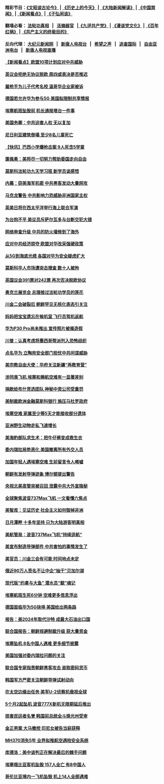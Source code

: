 #### 精彩节目：[《文昭谈古论今》](http://134.209.198.168/wenzhao) | [《历史上的今天》](http://134.209.198.168/today-in-history) | [《大陆新闻解读》](http://134.209.198.168/ntdtv-comedy) | [《中国禁闻》](http://134.209.198.168/ntdtv-news) | [《新闻看点》](http://134.209.198.168/news-insight) | [《子弘闲谈》](http://134.209.198.168/zihongxiantan/) 

 #### 翻墙必看： [法轮功真相](http://134.209.198.168:10000/videos/truth.html) &nbsp;&nbsp;|&nbsp;&nbsp; [活摘器官](http://134.209.198.168:10000/videos/res/Organs/) &nbsp;&nbsp;|[《九评共产党》](http://134.209.198.168:10000/videos/jiuping) | [《漫谈党文化》](http://134.209.198.168:10000/videos/mtdwh) | [《百年红祸》](http://134.209.198.168:10000/videos/bnhh) | [《共产主义的终极目的》](http://134.209.198.168:10000/videos/res/zjmd) 

 #### 反向代理： [大纪元新闻网](http://134.209.198.168:10080/) &nbsp;&nbsp;|&nbsp;&nbsp; [新唐人电视台](http://134.209.198.168:8000/) &nbsp;&nbsp;|&nbsp;&nbsp; [希望之声](http://134.209.198.168:8200/) &nbsp;&nbsp;|&nbsp;&nbsp; [追查国际](http://134.209.198.168:10010/) &nbsp;&nbsp;|&nbsp;&nbsp; [自由亚洲电台](http://134.209.198.168:9800/) &nbsp;&nbsp;|&nbsp;&nbsp; [新唐人电视直播](http://134.209.198.168/) 

#### [【新闻看点】欧盟10项计划应对中共威胁](../pages/nsc418/n11111057.md?t=03132136) 

#### [英议会拒绝无协议脱欧 周四或表决是否推迟](../pages/nsc418/n11111339.md?t=03132136) 

#### [雇枪手为儿子代考名校 温哥华企业家被诉](../pages/nsc418/n11111043.md?t=03132136) 

#### [德国若允许华为参与5G 美国拟限制共享情报](../pages/nsc418/n11111029.md?t=03132136) 

#### [埃塞航班坠毁前 机长通报塔台一件事](../pages/nsc418/n11110798.md?t=03132136) 

#### [美国务卿：中共迫害人权 无以复加](../pages/nsc418/n11110966.md?t=03132136) 

#### [尼日利亚建筑倒塌 至少8名儿童死亡](../pages/nsc418/n11110883.md?t=03132136) 

#### [【快讯】巴西小学爆枪击案 9人死含5学童](../pages/nsc418/n11110785.md?t=03132136) 

#### [蓬佩奥：美将尽一切努力帮助委国走向自由](../pages/nsc418/n11110670.md?t=03132136) 

#### [莫斯科法轮功九天学习班 新学员谈感悟](../pages/nsc418/n11110222.md?t=03132136) 

#### [内幕：窃美海军机密 中共黑客发动大量网攻](../pages/nsc418/n11110402.md?t=03132136) 

#### [马克龙警告 中共影响力恐威胁非洲国家主权](../pages/nsc418/n11110024.md?t=03132136) 

#### [英美日将在西太平洋举行海上联合军演](../pages/nsc418/n11109901.md?t=03132136) 

#### [为台抱不平 美议员斥萨尔瓦多与台断交犯大错](../pages/nsc418/n11109486.md?t=03132136) 

#### [网络审查升级 中共的防火墙修到了海外](../pages/nsc418/n11108837.md?t=03132136) 

#### [应对中共经济掠夺 欧盟对华改采强硬政策](../pages/nsc418/n11108858.md?t=03132136) 

#### [从5G到海底光缆 各国对华为安全疑虑扩大](../pages/nsc418/n11108721.md?t=03132136) 

#### [莫斯科华人市场遭突击搜查 数十人被拘](../pages/nsc418/n11108685.md?t=03132136) 

#### [英国议会391票对242票 再次否决脱欧协议](../pages/nsc418/n11108591.md?t=03132136) 

#### [奥克兰展览会 总理接过法轮功学员的莲花](../pages/nsc418/n11107601.md?t=03132136) 

#### [川金二会破裂后 朝鲜罕见无核化表态引关注](../pages/nsc418/n11108547.md?t=03132136) 

#### [妈妈把宝宝遗忘在候机室 飞行员驾机返航](../pages/nsc418/n11108511.md?t=03132136) 

#### [华为P30 Pro尚未推出 宣传照片被揭造假](../pages/nsc418/n11108335.md?t=03132136) 

#### [川普：认真考虑将墨西哥帮派列入恐怖组织](../pages/nsc418/n11108136.md?t=03132136) 

#### [点名华为 立陶宛安全部门担忧中共间谍威胁](../pages/nsc418/n11108139.md?t=03132136) 

#### [美宗教自由大使：华府关注新疆“再教育营”](../pages/nsc418/n11107953.md?t=03132136) 

#### [涉同类飞机 埃塞和狮航空难有一显著差别](../pages/nsc418/n11107996.md?t=03132136) 

#### [捐款给布什竞选团队 神秘中资公司受重罚](../pages/nsc418/n11106264.md?t=03132136) 

#### [美制裁欧洲金融莫斯科银行 施压马杜罗政府](../pages/nsc418/n11107604.md?t=03132136) 

#### [埃塞空难 家属至少等5天才能接收部分遗体](../pages/nsc418/n11107548.md?t=03132136) 

#### [亚洲野生动物走私飞速增长](../pages/nsc418/n11107451.md?t=03132136) 

#### [美海豹部队求生术：把牛仔裤变成救生衣](../pages/nsc418/n11107386.md?t=03132136) 

#### [委内瑞拉局势恶化 美国撤离所有外交人员](../pages/nsc418/n11107217.md?t=03132136) 

#### [加国年轻人遇埃塞空难 生前留言令人唏嘘](../pages/nsc418/n11106949.md?t=03132136) 

#### [朝鲜有发射导弹迹象 博尔顿提出警告](../pages/nsc418/n11106995.md?t=03132136) 

#### [央视北美高管突被召回 泄露中共大外宣隐秘](../pages/nsc418/n11106544.md?t=03132136) 

#### [全球聚焦波音737Max飞机 一文看懂六焦点](../pages/nsc418/n11106469.md?t=03132136) 

#### [美智库：见证历史 社会主义如何毁掉非洲](../pages/nsc418/n11106407.md?t=03132136) 

#### [日月潭畔 十多年坚持 只为大陆游客明真相](../pages/nsc418/n11105601.md?t=03132136) 

#### [美航管局：波音737Max飞机“持续适航”](../pages/nsc418/n11106409.md?t=03132136) 

#### [美宣布制造导弹部件 中共害怕的事情发生了](../pages/nsc418/n11106256.md?t=03132136) 

#### [美官员：川金三会有可能 时间地点未定](../pages/nsc418/n11106114.md?t=03132136) 

#### [俄近90万人签名不让中企“抽干”贝加尔湖](../pages/nsc418/n11105997.md?t=03132136) 

#### [现代版“约拿与大鱼” 潜水员“鲸”魂记](../pages/nsc418/n11105684.md?t=03132136) 

#### [埃塞航班生死6分钟 空难更多信息浮出](../pages/nsc418/n11105766.md?t=03132136) 

#### [德国面临华为5G抉择 美国给出两条路](../pages/nsc418/n11105781.md?t=03132136) 

#### [报告：美2024年取代沙特 成最大石油出口国](../pages/nsc418/n11105598.md?t=03132136) 

#### [联合国报告：朝鲜规避制裁升级 获大量资金](../pages/nsc418/n11105689.md?t=03132136) 

#### [埃塞坠机 8名中国人遇难 更多细节披露](../pages/nsc418/n11105454.md?t=03132136) 

#### [美国加强对委内瑞拉问题的关注](../pages/nsc418/n11105230.md?t=03132136) 

#### [联合国专家指责朝鲜黑客攻击 盗取密码货币](../pages/nsc418/n11105172.md?t=03132136) 

#### [韩国军方严密关注朝鲜导弹试射动向](../pages/nsc418/n11104846.md?t=03132136) 

#### [在太空边缘出任务 美军U-2侦察机傲视全球](../pages/nsc418/n11104969.md?t=03132136) 

#### [5个月2起坠机 波音777X新机无限期延后推出](../pages/nsc418/n11104659.md?t=03132136) 

#### [损害民运者名誉 韩国前总统全斗焕光州受审](../pages/nsc418/n11104580.md?t=03132136) 

#### [金正男案 大马撤控 印尼女被告当庭获释](../pages/nsc418/n11104763.md?t=03132136) 

#### [MH370消失5年 业界拟推航空遇险安全系统](../pages/nsc418/n11103561.md?t=03132136) 

#### [库德洛：美中谈判正在解决最后的棘手问题](../pages/nsc418/n11103536.md?t=03132136) 

#### [埃塞俄比亚客机坠毁 157人全亡 有8中国人](../pages/nsc418/n11102633.md?t=03132136) 

#### [哥伦比亚境内一飞机坠毁 机上14人全部遇难](../pages/nsc418/n11102888.md?t=03132136) 

